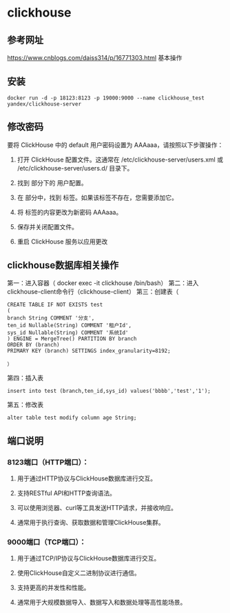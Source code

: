 # clickhouse

## 参考网址

https://www.cnblogs.com/daiss314/p/16771303.html 基本操作

## 安装

```shell
docker run -d -p 18123:8123 -p 19000:9000 --name clickhouse_test yandex/clickhouse-server
```

## 修改密码

要将 ClickHouse 中的 default 用户密码设置为 AAAaaa，请按照以下步骤操作：

1. 打开 ClickHouse 配置文件。这通常在 /etc/clickhouse-server/users.xml 或 /etc/clickhouse-server/users.d/ 目录下。

2. 找到 <users> 部分下的 <default> 用户配置。

3. 在 <default> 部分中，找到 <password> 标签。如果该标签不存在，您需要添加它。

4. 将 <password> 标签的内容更改为新密码 AAAaaa。
5. 保存并关闭配置文件。

6. 重启 ClickHouse 服务以应用更改

## clickhouse数据库相关操作

第一：进入容器（ docker exec -it clickhouse /bin/bash）
第二：进入clickhouse-client命令行（clickhouse-client）
第三：创建表（

```
CREATE TABLE IF NOT EXISTS test
(
branch String COMMENT '分支',
ten_id Nullable(String) COMMENT '租户Id',
sys_id Nullable(String) COMMENT '系统Id'
) ENGINE = MergeTree() PARTITION BY branch
ORDER BY (branch)
PRIMARY KEY (branch) SETTINGS index_granularity=8192;

）
```

第四：插入表

```
insert into test (branch,ten_id,sys_id) values('bbbb','test','1');
```

第五：修改表

```
alter table test modify column age String;
```

## 端口说明

### 8123端口（HTTP端口）：

1. 用于通过HTTP协议与ClickHouse数据库进行交互。

2. 支持RESTful API和HTTP查询语法。

3. 可以使用浏览器、curl等工具发送HTTP请求，并接收响应。

4. 通常用于执行查询、获取数据和管理ClickHouse集群。

### 9000端口（TCP端口）：

1. 用于通过TCP/IP协议与ClickHouse数据库进行交互。

2. 使用ClickHouse自定义二进制协议进行通信。

3. 支持更高的并发性和性能。

4. 通常用于大规模数据导入、数据写入和数据处理等高性能场景。

